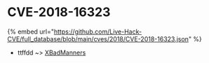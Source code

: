 # CVE-2018-16323
{% embed url="https://github.com/Live-Hack-CVE/full_database/blob/main/cves/2018/CVE-2018-16323.json" %}

* ttffdd ~> [XBadManners](https://www.alice-snow.ru/2018/database/cve-2018-16323/xbadmanners-ttffdd)
